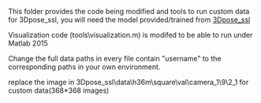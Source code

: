 This folder provides the code being modified and tools to run custom data for 3Dpose_ssl, you will need the model provided/trained from [3Dpose_ssl](https://github.com/chanyn/3Dpose_ssl)

Visualization code (tools\visualization.m) is modifed to be able to run under Matlab 2015

Change the full data paths in every file contain "username" to the corresponding paths in your own environment.

replace the image in 3Dpose_ssl\data\h36m\square\val\camera_1\9\2_1 for custom data(368*368 images)
